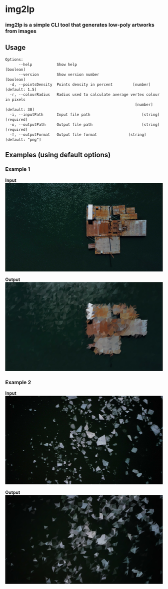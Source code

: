 # img2lp
### img2lp is a simple CLI tool that generates low-poly artworks from images

## Usage
```
Options:
      --help           Show help                                       [boolean]
      --version        Show version number                             [boolean]
  -d, --pointsDensity  Points density in percent         [number] [default: 1.5]
  -r, --colourRadius   Radius used to calculate average vertex colour in pixels
                                                          [number] [default: 30]
  -i, --inputPath      Input file path                       [string] [required]
  -o, --outputPath     Output file path                      [string] [required]
  -f, --outputFormat   Output file format              [string] [default: "png"]
```

## Examples (using default options)
### Example 1
**Input**
![Example Image 1 - Input](examples/example-1_in.jpg)

**Output**
![Example Image 1 - Output](examples/example-1_out.jpg)
### Example 2
**Input**
![Example Image 2 - Input](examples/example-2_in.jpg)

**Output**
![Example Image 2- Output](examples/example-2_out.jpg)

